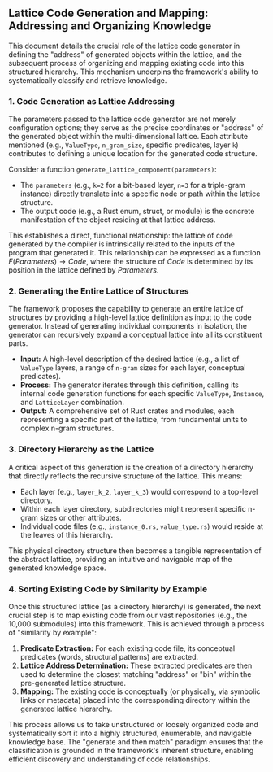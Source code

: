 ## Lattice Code Generation and Mapping: Addressing and Organizing Knowledge

This document details the crucial role of the lattice code generator in defining the "address" of generated objects within the lattice, and the subsequent process of organizing and mapping existing code into this structured hierarchy. This mechanism underpins the framework's ability to systematically classify and retrieve knowledge.

### 1. Code Generation as Lattice Addressing

The parameters passed to the lattice code generator are not merely configuration options; they serve as the precise coordinates or "address" of the generated object within the multi-dimensional lattice. Each attribute mentioned (e.g., `ValueType`, `n_gram_size`, specific predicates, layer `k`) contributes to defining a unique location for the generated code structure.

Consider a function `generate_lattice_component(parameters)`:

*   The `parameters` (e.g., `k=2` for a bit-based layer, `n=3` for a triple-gram instance) directly translate into a specific node or path within the lattice structure.
*   The output code (e.g., a Rust enum, struct, or module) is the concrete manifestation of the object residing at that lattice address.

This establishes a direct, functional relationship: the lattice of code generated by the compiler is intrinsically related to the inputs of the program that generated it. This relationship can be expressed as a function $F(Parameters) \rightarrow Code$, where the structure of $Code$ is determined by its position in the lattice defined by $Parameters$.

### 2. Generating the Entire Lattice of Structures

The framework proposes the capability to generate an entire lattice of structures by providing a high-level lattice definition as input to the code generator. Instead of generating individual components in isolation, the generator can recursively expand a conceptual lattice into all its constituent parts.

*   **Input:** A high-level description of the desired lattice (e.g., a list of `ValueType` layers, a range of `n-gram` sizes for each layer, conceptual predicates).
*   **Process:** The generator iterates through this definition, calling its internal code generation functions for each specific `ValueType`, `Instance`, and `LatticeLayer` combination.
*   **Output:** A comprehensive set of Rust crates and modules, each representing a specific part of the lattice, from fundamental units to complex n-gram structures.

### 3. Directory Hierarchy as the Lattice

A critical aspect of this generation is the creation of a directory hierarchy that directly reflects the recursive structure of the lattice. This means:

*   Each layer (e.g., `layer_k_2`, `layer_k_3`) would correspond to a top-level directory.
*   Within each layer directory, subdirectories might represent specific n-gram sizes or other attributes.
*   Individual code files (e.g., `instance_0.rs`, `value_type.rs`) would reside at the leaves of this hierarchy.

This physical directory structure then becomes a tangible representation of the abstract lattice, providing an intuitive and navigable map of the generated knowledge space.

### 4. Sorting Existing Code by Similarity by Example

Once this structured lattice (as a directory hierarchy) is generated, the next crucial step is to map existing code from our vast repositories (e.g., the 10,000 submodules) into this framework. This is achieved through a process of "similarity by example":

1.  **Predicate Extraction:** For each existing code file, its conceptual predicates (words, structural patterns) are extracted.
2.  **Lattice Address Determination:** These extracted predicates are then used to determine the closest matching "address" or "bin" within the pre-generated lattice structure.
3.  **Mapping:** The existing code is conceptually (or physically, via symbolic links or metadata) placed into the corresponding directory within the generated lattice hierarchy.

This process allows us to take unstructured or loosely organized code and systematically sort it into a highly structured, enumerable, and navigable knowledge base. The "generate and then match" paradigm ensures that the classification is grounded in the framework's inherent structure, enabling efficient discovery and understanding of code relationships.